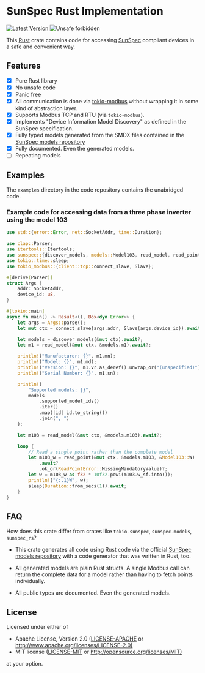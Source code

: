 # SunSpec Rust Implementation

[![Latest Version](https://img.shields.io/crates/v/sunspec.svg)](https://crates.io/crates/sunspec)
![Unsafe forbidden](https://img.shields.io/badge/unsafe-forbidden-success.svg "Unsafe forbidden")

This [Rust](https://www.rust-lang.org) crate contains code for accessing [SunSpec](https://en.wikipedia.org/wiki/SunSpec) compliant devices
in a safe and convenient way.

## Features

- [x] Pure Rust library
- [x] No unsafe code
- [x] Panic free
- [x] All communication is done via
      [tokio-modbus](https://crates.io/crate/tokio-modbus)
      without wrapping it in some kind of abstraction layer.
- [x] Supports Modbus TCP and RTU (via `tokio-modbus`).
- [x] Implements "Device Information Model Discovery" as
      defined in the SunSpec specification.
- [x] Fully typed models generated from the SMDX files contained in the
      [SunSpec models repository](https://github.com/sunspec/models/)
- [x] Fully documented. Even the generated models.
- [ ] Repeating models

## Examples

The `examples` directory in the code repository contains the unabridged code.

### Example code for accessing data from a three phase inverter using the model 103

```rust
use std::{error::Error, net::SocketAddr, time::Duration};

use clap::Parser;
use itertools::Itertools;
use sunspec::{discover_models, models::Model103, read_model, read_point, ReadPointError};
use tokio::time::sleep;
use tokio_modbus::{client::tcp::connect_slave, Slave};

#[derive(Parser)]
struct Args {
    addr: SocketAddr,
    device_id: u8,
}

#[tokio::main]
async fn main() -> Result<(), Box<dyn Error>> {
    let args = Args::parse();
    let mut ctx = connect_slave(args.addr, Slave(args.device_id)).await?;

    let models = discover_models(&mut ctx).await?;
    let m1 = read_model(&mut ctx, &models.m1).await?;

    println!("Manufacturer: {}", m1.mn);
    println!("Model: {}", m1.md);
    println!("Version: {}", m1.vr.as_deref().unwrap_or("(unspecified)"));
    println!("Serial Number: {}", m1.sn);

    println!(
        "Supported models: {}",
        models
            .supported_model_ids()
            .iter()
            .map(|id| id.to_string())
            .join(", ")
    );

    let m103 = read_model(&mut ctx, &models.m103).await?;

    loop {
        // Read a single point rather than the complete model
        let m103_w = read_point(&mut ctx, &models.m103, &Model103::W)
            .await?
            .ok_or(ReadPointError::MissingMandatoryValue)?;
        let w = m103_w as f32 * 10f32.powi(m103.w_sf.into());
        println!("{:.1}W", w);
        sleep(Duration::from_secs(1)).await;
    }
}

```

## FAQ

How does this crate differ from crates like `tokio-sunspec`, `sunspec-models`, `sunspec_rs`?

- This crate generates all code using Rust code via the official
  [SunSpec models repository](https://github.com/sunspec/models/)
  with a code generator that was written in Rust, too.

- All generated models are plain Rust structs. A single Modbus call
  can return the complete data for a model rather than having to fetch
  points individually.

- All public types are documented. Even the generated models.

## License

Licensed under either of

- Apache License, Version 2.0 ([LICENSE-APACHE](LICENSE-APACHE) or <http://www.apache.org/licenses/LICENSE-2.0)>
- MIT license ([LICENSE-MIT](LICENSE-MIT) or <http://opensource.org/licenses/MIT)>

at your option.
